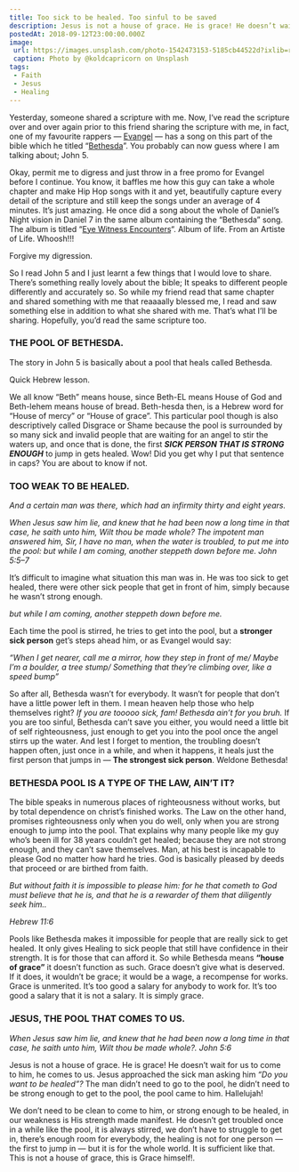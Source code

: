 ```yaml
---
title: Too sick to be healed. Too sinful to be saved
description: Jesus is not a house of grace. He is grace! He doesn’t wait for us to come to him, he comes to us.
postedAt: 2018-09-12T23:00:00.000Z
image: 
 url: https://images.unsplash.com/photo-1542473153-5185cb44522d?ixlib=rb-1.2.1&ixid=eyJhcHBfaWQiOjEyMDd9&auto=format&fit=crop&w=2836&q=80
 caption: Photo by @koldcapricorn on Unsplash
tags:
 - Faith
 - Jesus
 - Healing
---
```

Yesterday, someone shared a scripture with me. Now, I‘ve read the scripture over and over again prior to this friend sharing the scripture with me, in fact, one of my favourite rappers — [Evangel](http://www.christcentric.net/biography/evangel) — has a song on this part of the bible which he titled “[Bethesda](https://evangel.bandcamp.com/track/bethesda-john-5-1-9)”. You probably can now guess where I am talking about; John 5.

Okay, permit me to digress and just throw in a free promo for Evangel before I continue. You know, it baffles me how this guy can take a whole chapter and make Hip Hop songs with it and yet, beautifully capture every detail of the scripture and still keep the songs under an average of 4 minutes. It’s just amazing. He once did a song about the whole of Daniel’s Night vision in Daniel 7 in the same album containing the “Bethesda” song. The album is titled “[Eye Witness Encounters](https://evangel.bandcamp.com/album/eyewitness-encounters)“. Album of life. From an Artiste of Life. Whoosh!!!

Forgive my digression.

So I read John 5 and I just learnt a few things that I would love to share. There’s something really lovely about the bible; It speaks to different people differently and accurately so. So while my friend read that same chapter and shared something with me that reaaaally blessed me, I read and saw something else in addition to what she shared with me. That’s what I’ll be sharing. Hopefully, you’d read the same scripture too.



### THE POOL OF BETHESDA.
The story in John 5 is basically about a pool that heals called Bethesda.

Quick Hebrew lesson.

We all know “Beth” means house, since Beth-EL means House of God and Beth-lehem means house of bread. Beth-hesda then, is a Hebrew word for “House of mercy” or “House of grace”. This particular pool though is also descriptively called Disgrace or Shame because the pool is surrounded by so many sick and invalid people that are waiting for an angel to stir the waters up, and once that is done, the first ***SICK PERSON THAT IS STRONG ENOUGH*** to jump in gets healed. Wow! Did you get why I put that sentence in caps? You are about to know if not.



### TOO WEAK TO BE HEALED.
*And a certain man was there, which had an infirmity thirty and eight years.*

*When Jesus saw him lie, and knew that he had been now a long time in that case, he saith unto him, Wilt thou be made whole?*
*The impotent man answered him, Sir, I have no man, when the water is troubled, to put me into*
*the pool: but while I am coming, another steppeth down before me.*
*John 5:5–7*

It’s difficult to imagine what situation this man was in. He was too sick to get healed, there were other sick people that get in front of him, simply because he wasn’t strong enough.

*but while I am coming, another steppeth down before me.*

Each time the pool is stirred, he tries to get into the pool, but a **stronger sick person** get’s steps ahead him, or as Evangel would say:

*“When I get nearer, call me a mirror, how they step in front of me/*
*Maybe I’m a boulder, a tree stump/*
*Something that they’re climbing over, like a speed bump”*

So after all, Bethesda wasn’t for everybody. It wasn’t for people that don’t have a little power left in them. I mean heaven help those who help themselves right? *If you are tooooo sick,* *fam! Bethesda ain’t for you bruh.* If you are too sinful, Bethesda can’t save you either, you would need a little bit of self righteousness, just enough to get you into the pool once the angel stirrs up the water. And lest I forget to mention, the troubling doesn’t happen often, just once in a while, and when it happens, it heals just the first person that jumps in — **The strongest sick person**. Weldone Bethesda!



### BETHESDA POOL IS A TYPE OF THE LAW, AIN’T IT?
The bible speaks in numerous places of righteousness without works, but by total dependence on christ’s finished works. The Law on the other hand, promises righteousness only when you do well, only when you are strong enough to jump into the pool. That explains why many people like my guy who’s been ill for 38 years couldn’t get healed; because they are not strong enough, and they can’t save themselves. Man, at his best is incapable to please God no matter how hard he tries. God is basically pleased by deeds that proceed or are birthed from faith.

*But without faith it is impossible to please him: for he that cometh to God must believe that he is, and that he is a rewarder of them that diligently seek him..*

*Hebrew 11:6*

Pools like Bethesda makes it impossible for people that are really sick to get healed. It only gives Healing to sick people that still have confidence in their strength. It is for those that can afford it. So while Bethesda means **“house of grace”** it doesn’t function as such. Grace doesn’t give what is deserved. If it does, it wouldn’t be grace; it would be a wage, a recompense for works. Grace is unmerited. It’s too good a salary for anybody to work for. It’s too good a salary that it is not a salary. It is simply grace.



### JESUS, THE POOL THAT COMES TO US.
*When Jesus saw him lie, and knew that he had been now a long time in that case, he saith unto him, Wilt thou be made whole?.*
*John 5:6*

Jesus is not a house of grace. He is grace! He doesn’t wait for us to come to him, he comes to us. Jesus approached the sick man asking him *“Do you want to be healed”?* The man didn’t need to go to the pool, he didn’t need to be strong enough to get to the pool, the pool came to him. Hallelujah!

We don’t need to be clean to come to him, or strong enough to be healed, in our weakness is His strength made manifest. He doesn’t get troubled once in a while like the pool, it is always stirred, we don’t have to struggle to get in, there’s enough room for everybody, the healing is not for one person — the first to jump in — but it is for the whole world. It is sufficient like that. This is not a house of grace, this is Grace himself!.